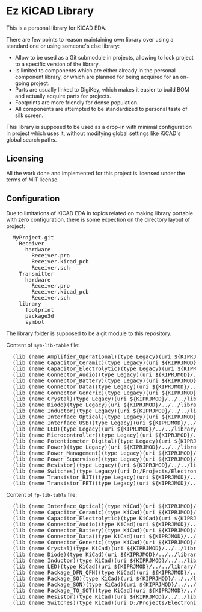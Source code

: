 # Ez KiCAD Library

This is a personal library for KiCAD EDA.

There are few points to reason maintaining own library over using a standard one
or using someone's else library:

- Allow to be used as a Git submodule in projects, allowing to lock project to
  a specific version of the library.
- Is limited to components which are either already in the personal component
  library, or which are planned for being acquired for an on-going project.
- Parts are usually linked to DigiKey, which makes it easier to build BOM and
  actually acquire parts for projects.
- Footprints are more friendly for dense population.
- All components are attempted to be standardized to personal taste of silk
  screen.

This library is supposed to be used as a drop-in with minimal configuration in
project which uses it, without modifying global settings like KiCAD's global
search paths.

## Licensing

All the work done and implemented for this project is licensed under the
terms of MIT license.

## Configuration

Due to limitations of KiCAD EDA in topics related on making library portable
with zero configuration, there is some expection on the directory layout of
project:

<pre>
  MyProject.git
    Receiver
      hardware
        Receiver.pro
        Receiver.kicad_pcb
        Receiver.sch
    Transmitter
      hardware
        Receiver.pro
        Receiver.kicad_pcb
        Receiver.sch
    library
      footprint
      package3d
      symbol
</pre>

The library folder is supposed to be a git module to this repository.

Content of `sym-lib-table` file:
<pre>
  (lib (name Amplifier_Operational)(type Legacy)(uri ${KIPRJMOD}/../../library/symbol/Amplifier_Operational.lib)(options "")(descr ""))
  (lib (name Capacitor_Ceramic)(type Legacy)(uri ${KIPRJMOD}/../../library/symbol/Capacitor_Ceramic.lib)(options "")(descr ""))
  (lib (name Capacitor_Electrolytic)(type Legacy)(uri ${KIPRJMOD}/../../library/symbol/Capacitor_Electrolytic.lib)(options "")(descr ""))
  (lib (name Connector_Audio)(type Legacy)(uri ${KIPRJMOD}/../../library/symbol/Connector_Audio.lib)(options "")(descr ""))
  (lib (name Connector_Battery)(type Legacy)(uri ${KIPRJMOD}/../../library/symbol/Connector_Battery.lib)(options "")(descr ""))
  (lib (name Connector_Data)(type Legacy)(uri ${KIPRJMOD}/../../library/symbol/Connector_Data.lib)(options "")(descr ""))
  (lib (name Connector_Generic)(type Legacy)(uri ${KIPRJMOD}/../../library/symbol/Connector_Generic.lib)(options "")(descr ""))
  (lib (name Crystal)(type Legacy)(uri ${KIPRJMOD}/../../library/symbol/Crystal.lib)(options "")(descr ""))
  (lib (name Diode)(type Legacy)(uri ${KIPRJMOD}/../../library/symbol/Diode.lib)(options "")(descr ""))
  (lib (name Inductor)(type Legacy)(uri ${KIPRJMOD}/../../library/symbol/Inductor.lib)(options "")(descr ""))
  (lib (name Interface_Optical)(type Legacy)(uri ${KIPRJMOD}/../../library/symbol/Interface_Optical.lib)(options "")(descr ""))
  (lib (name Interface_USB)(type Legacy)(uri ${KIPRJMOD}/../../library/symbol/Interface_USB.lib)(options "")(descr ""))
  (lib (name LED)(type Legacy)(uri ${KIPRJMOD}/../../library/symbol/LED.lib)(options "")(descr ""))
  (lib (name Microcontroller)(type Legacy)(uri ${KIPRJMOD}/../../library/symbol/Microcontroller.lib)(options "")(descr ""))
  (lib (name Potentiometer_Digital)(type Legacy)(uri ${KIPRJMOD}/../../library/symbol/Potentiometer_Digital.lib)(options "")(descr ""))
  (lib (name Power)(type Legacy)(uri ${KIPRJMOD}/../../library/symbol/Power.lib)(options "")(descr ""))
  (lib (name Power_Management)(type Legacy)(uri ${KIPRJMOD}/../../library/symbol/Power_Management.lib)(options "")(descr ""))
  (lib (name Power_Supervisor)(type Legacy)(uri ${KIPRJMOD}/../../library/symbol/Power_Supervisor.lib)(options "")(descr ""))
  (lib (name Resistor)(type Legacy)(uri ${KIPRJMOD}/../../library/symbol/Resistor.lib)(options "")(descr ""))
  (lib (name Switches)(type Legacy)(uri D:/Projects/Electronics/IR-Volume-Control/library/symbol/Switches.lib)(options "")(descr ""))
  (lib (name Transistor_BJT)(type Legacy)(uri ${KIPRJMOD}/../../library/symbol/Transistor_BJT.lib)(options "")(descr ""))
  (lib (name Transistor_FET)(type Legacy)(uri ${KIPRJMOD}/../../library/symbol/Transistor_FET.lib)(options "")(descr ""))
</pre>

Content of `fp-lib-table` file:
<pre>
  (lib (name Interface_Optical)(type KiCad)(uri ${KIPRJMOD}/../../library/footprint/Interface_Optical.pretty)(options "")(descr ""))
  (lib (name Capacitor_Ceramic)(type KiCad)(uri ${KIPRJMOD}/../../library/footprint/Capacitor_Ceramic.pretty)(options "")(descr ""))
  (lib (name Capacitor_Electrolytic)(type KiCad)(uri ${KIPRJMOD}/../../library/footprint/Capacitor_Electrolytic.pretty)(options "")(descr ""))
  (lib (name Connector_Audio)(type KiCad)(uri ${KIPRJMOD}/../../library/footprint/Connector_Audio.pretty)(options "")(descr ""))
  (lib (name Connector_Battery)(type KiCad)(uri ${KIPRJMOD}/../../library/footprint/Connector_Battery.pretty)(options "")(descr ""))
  (lib (name Connector_Data)(type KiCad)(uri ${KIPRJMOD}/../../library/footprint/Connector_Data.pretty)(options "")(descr ""))
  (lib (name Connector_Generic)(type KiCad)(uri ${KIPRJMOD}/../../library/footprint/Connector_Generic.pretty)(options "")(descr ""))
  (lib (name Crystal)(type KiCad)(uri ${KIPRJMOD}/../../library/footprint/Crystal.pretty)(options "")(descr ""))
  (lib (name Diode)(type KiCad)(uri ${KIPRJMOD}/../../library/footprint/Diode.pretty)(options "")(descr ""))
  (lib (name Inductor)(type KiCad)(uri ${KIPRJMOD}/../../library/footprint/Inductor.pretty)(options "")(descr ""))
  (lib (name LED)(type KiCad)(uri ${KIPRJMOD}/../../library/footprint/LED.pretty)(options "")(descr ""))
  (lib (name Package_DFN_QFN)(type KiCad)(uri ${KIPRJMOD}/../../library/footprint/Package_DFN_QFN.pretty)(options "")(descr ""))
  (lib (name Package_SO)(type KiCad)(uri ${KIPRJMOD}/../../library/footprint/Package_SO.pretty)(options "")(descr ""))
  (lib (name Package_SON)(type KiCad)(uri ${KIPRJMOD}/../../library/footprint/Package_SON.pretty)(options "")(descr ""))
  (lib (name Package_TO_SOT)(type KiCad)(uri ${KIPRJMOD}/../../library/footprint/Package_TO_SOT.pretty)(options "")(descr ""))
  (lib (name Resistor)(type KiCad)(uri ${KIPRJMOD}/../../library/footprint/Resistor.pretty)(options "")(descr ""))
  (lib (name Switches)(type KiCad)(uri D:/Projects/Electronics/IR-Volume-Control/library/footprint/Switches.pretty)(options "")(descr ""))
</pre>
